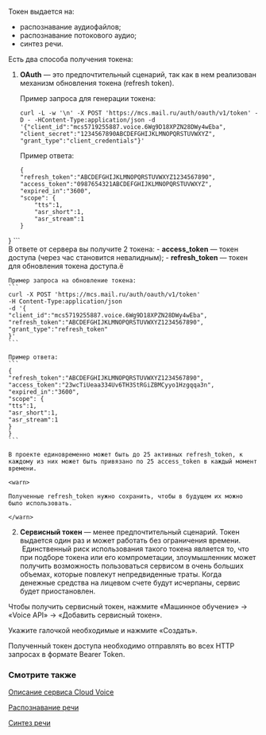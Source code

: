 Токен выдается на:
- распознавание аудиофайлов;
- распознавание потокового аудио;
- синтез речи.

Есть два способа получения токена:

1.  **OAuth** — это предпочтительный сценарий, так как в нем реализован механизм обновления токена (refresh token).
    
    Пример запроса для генерации токена: 
    ```
    curl -L -w '\n' -X POST 'https://mcs.mail.ru/auth/oauth/v1/token' -D - -HContent-Type:application/json -d '{"client_id":"mcs5719255887.voice.6Wg9D18XPZN28DWy4wEba", "client_secret":"1234567890ABCDEFGHIJKLMNOPQRSTUVWXYZ", "grant_type":"client_credentials"}'
    ```
    
    Пример ответа:
    
    ```
    {
    "refresh_token":"ABCDEFGHIJKLMNOPQRSTUVWXYZ1234567890",
    "access_token":"0987654321ABCDEFGHIJKLMNOPQRSTUVWXYZ",
    "expired_in":"3600",
    "scope": {
        "tts":1,
        "asr_short":1,
        "asr_stream":1
    }
}
    ```  
    В ответе от сервера вы получите 2 токена:
        - **access_token** — токен доступа (через час становится невалидным);
        - **refresh_token** — токен для обновления токена доступа.ё

    Пример запроса на обновление токена:
    ```
    curl -X POST 'https://mcs.mail.ru/auth/oauth/v1/token'
    -H Content-Type:application/json
    -d '{
    "client_id":"mcs5719255887.voice.6Wg9D18XPZN28DWy4wEba",
    "refresh_token":"ABCDEFGHIJKLMNOPQRSTUVWXYZ1234567890", "grant_type":"refresh_token"
    }'
    ```

    Пример ответа:
    ```
    {
    "refresh_token":"ABCDEFGHIJKLMNOPQRSTUVWXYZ1234567890",
    "access_token":"23wcTiUeaa334Uv6TH3StRGiZBMCyyo1Hzgqqa3n",
    "expired_in":"3600", 
    "scope": {
    "tts":1,
    "asr_short":1,
    "asr_stream":1
    }
    }
    ```

    В проекте единовременно может быть до 25 активных refresh_token, к каждому из них может быть привязано по 25 access_token в каждый момент времени. 

    <warn>

    Полученные refresh_token нужно сохранить, чтобы в будущем их можно было использовать.

    </warn>

2.  **Сервисный токен** — менее предпочтительный сценарий. Токен выдается один раз и может работать без ограничения времени.  Единственный риск использования такого токена является то, что при подборе токена или его компрометации, злоумышленник может получить возможность пользоваться сервисом в очень больших объемах, которые повлекут непредвиденные траты. Когда денежные средства на лицевом счете будут исчерпаны, сервис будет приостановлен.
    
Чтобы получить сервисный токен, нажмите «Машинное обучение» → «Voice API» → «Добавить сервисный токен».

Укажите галочкой необходимые и нажмите «Создать».

Полученный токен доступа необходимо отправлять во всех HTTP запросах в формате Bearer Token.
### Смотрите также
[Описание сервиса Cloud Voice](https://mcs.mail.ru/help/ru_RU/cloud-voice/about-cloud-voice)

[Распознавание речи](https://mcs.mail.ru/help/ru_RU/cloud-voice/speech-recognition)

[Синтез речи](https://mcs.mail.ru/help/ru_RU/cloud-voice/text-to-speech)

